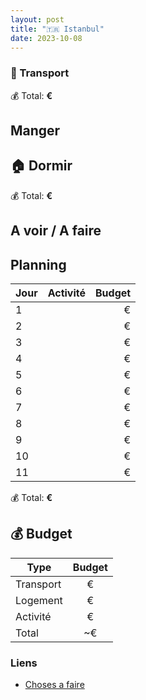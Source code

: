 ```yaml
---
layout: post
title: "🇹🇷 Istanbul"
date: 2023-10-08
---
```


### 🚙 Transport

💰 Total: **€**

## Manger

## 🏠 Dormir

💰 Total: **€**

## A voir / A faire

## Planning

| Jour   |      Activité      |  Budget |
|----------|:-------------:|------:|
| 1 | | € |
| 2 | | € |
| 3 | | € |
| 4 | | € |
| 5 | | € |
| 6 | | € |
| 7 | | € |
| 8 | | € |
| 9 | | € |
| 10 | | € |
| 11 | | € |

💰 Total: **€**

## 💰 Budget

| Type   |      Budget      |
|----------|:-------------:|
| Transport | € |
| Logement | € |
| Activité | € |
| Total |  ~€  |

### Liens

- [Choses a faire](https://www.viree-malin.fr/visiter-istanbul)
